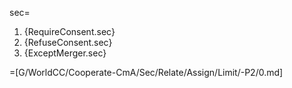 sec=<ol><li>{RequireConsent.sec}<li>{RefuseConsent.sec}<li>{ExceptMerger.sec}</ol>

=[G/WorldCC/Cooperate-CmA/Sec/Relate/Assign/Limit/-P2/0.md]
